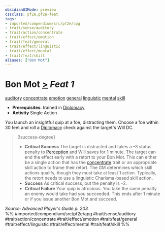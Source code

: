 ```yaml
---
obsidianUIMode: preview
cssclass: pf2e,pf2e-feat
tags:
- imported/compendium/src/pf2e/apg
- trait/sense/auditory
- trait/action/concentrate
- trait/effect/emotion
- trait/feat/general
- trait/effect/linguistic
- trait/effect/mental
- trait/feat/skill
aliases: ["Bon Mot"]
---
```

# Bon Mot  [>](chapter-9-playing-the-game.md#Actions "Single Action") *Feat 1*  
[auditory](auditory.md)  [concentrate](concentrate.md)  [emotion](emotion.md)  [general](general.md)  [linguistic](linguistic.md)  [mental](mental.md)  [skill](skill.md)  

- **Prerequisites**: trained in [Diplomacy](../skills.md#Diplomacy)
- **Activity** Single Action

You launch an insightful quip at a foe, distracting them. Choose a foe within 30 feet and roll a [Diplomacy](../skills.md#Diplomacy) check against the target's Will DC.

> [!success-degree] 
> - **Critical Success** The target is distracted and takes a –3 status penalty to [Perception](../skills.md#Perception) and Will saves for 1 minute. The target can end the effect early with a retort to your Bon Mot. This can either be a single action that has the [concentrate](concentrate.md) trait or an appropriate skill action to frame their retort. The GM determines which skill actions qualify, though they must take at least 1 action. Typically, the retort needs to use a linguistic Charisma-based skill action.
> - **Success** As critical success, but the penalty is –2.
> - **Critical Failure** Your quip is atrocious. You take the same penalty an enemy would take had you succeeded. This ends after 1 minute or if you issue another Bon Mot and succeed.

*Source: Advanced Player's Guide p. 203*  
%% #imported/compendium/src/pf2e/apg #trait/sense/auditory #trait/action/concentrate #trait/effect/emotion #trait/feat/general #trait/effect/linguistic #trait/effect/mental #trait/feat/skill %%